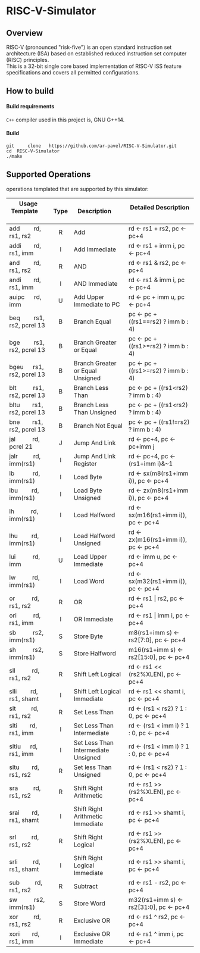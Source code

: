 # RISC-V-Simulator

## Overview

RISC-V (pronounced "risk-five") is an open standard instruction set architecture (ISA) based on established reduced instruction set computer (RISC) principles.<br>
This is a 32-bit single core based implementation of RISC-V ISS feature specifications and covers all permitted configurations.

## How to build

#### Build requirements

`C++` compiler used in this project is, GNU G++14.

#### Build

```shell
git     clone   https://github.com/ar-pavel/RISC-V-Simulator.git
cd  RISC-V-Simulator
./make
```

## Supported Operations

operations templated that are supported by this simulator:

| Usage Template &emsp; &emsp; &emsp; &emsp; &emsp; | Type | Description &emsp;                  | Detailed Description &emsp; &emsp; &emsp; |
| ------------------------------------------------- | :--: | ----------------------------------- | ----------------------------------------- |
| add &emsp; &ensp; rd, rs1, rs2                    |  R   | Add                                 | rd ← rs1 + rs2, pc ← pc+4                 |
| addi &emsp; &nbsp; rd, rs1, imm                   |  I   | Add Immediate                       | rd ← rs1 + imm i, pc ← pc+4               |
| and &emsp; &ensp; rd, rs1, rs2                    |  R   | AND                                 | rd ← rs1 & rs2, pc ← pc+4                 |
| andi &emsp; &nbsp; rd, rs1, imm                   |  I   | AND Immediate                       | rd ← rs1 & imm i, pc ← pc+4               |
| auipc &nbsp; &ensp; rd, imm                       |  U   | Add Upper Immediate to PC           | rd ← pc + imm u, pc ← pc+4                |
| beq &emsp; &ensp; rs1, rs2, pcrel 13              |  B   | Branch Equal                        | pc ← pc + ((rs1==rs2) ? imm b : 4)        |
| bge &emsp; &ensp; rs1, rs2, pcrel 13              |  B   | Branch Greater or Equal             | pc ← pc + ((rs1>=rs2) ? imm b : 4)        |
| bgeu &ensp; &nbsp; rs1, rs2, pcrel 13             |  B   | Branch Greater or Equal Unsigned    | pc ← pc + ((rs1>=rs2) ? imm b : 4)        |
| blt &emsp; &emsp; rs1, rs2, pcrel 13              |  B   | Branch Less Than                    | pc ← pc + ((rs1<rs2) ? imm b : 4)         |
| bltu &emsp; &nbsp; rs1, rs2, pcrel 13             |  B   | Branch Less Than Unsigned           | pc ← pc + ((rs1<rs2) ? imm b : 4)         |
| bne &emsp; &nbsp; rs1, rs2, pcrel 13              |  B   | Branch Not Equal                    | pc ← pc + ((rs1!=rs2) ? imm b : 4)        |
| jal &emsp; &ensp; &nbsp; rd, pcrel 21             |  J   | Jump And Link                       | rd ← pc+4, pc ← pc+imm j                  |
| jalr &emsp; &nbsp; &nbsp; rd, imm(rs1)            |  I   | Jump And Link Register              | rd ← pc+4, pc ← (rs1+imm i)&~1            |
| lb &emsp; &ensp; &ensp; rd, imm(rs1)              |  I   | Load Byte                           | rd ← sx(m8(rs1+imm i)), pc ← pc+4         |
| lbu &emsp; &ensp; rd, imm(rs1)                    |  I   | Load Byte Unsigned                  | rd ← zx(m8(rs1+imm i)), pc ← pc+4         |
| lh &emsp; &emsp; rd, imm(rs1)                     |  I   | Load Halfword                       | rd ← sx(m16(rs1+imm i)), pc ← pc+4        |
| lhu &ensp; &emsp; rd, imm(rs1)                    |  I   | Load Halfword Unsigned              | rd ← zx(m16(rs1+imm i)), pc ← pc+4        |
| lui &ensp; &emsp; &nbsp; rd, imm                  |  U   | Load Upper Immediate                | rd ← imm u, pc ← pc+4                     |
| lw &emsp; &emsp; rd, imm(rs1)                     |  I   | Load Word                           | rd ← sx(m32(rs1+imm i)), pc ← pc+4        |
| or &emsp; &emsp; rd, rs1, rs2                     |  R   | OR                                  | rd ← rs1 \| rs2, pc ← pc+4                |
| ori &emsp; &emsp; rd, rs1, imm                    |  I   | OR Immediate                        | rd ← rs1 \| imm i, pc ← pc+4              |
| sb &emsp; &emsp; rs2, imm(rs1)                    |  S   | Store Byte                          | m8(rs1+imm s) ← rs2[7:0], pc ← pc+4       |
| sh &emsp; &emsp; rs2, imm(rs1)                    |  S   | Store Halfword                      | m16(rs1+imm s) ← rs2[15:0], pc ← pc+4     |
| sll &emsp; &emsp; rd, rs1, rs2                    |  R   | Shift Left Logical                  | rd ← rs1 << (rs2%XLEN), pc ← pc+4         |
| slli &emsp; &ensp; rd, rs1, shamt                 |  I   | Shift Left Logical Immediate        | rd ← rs1 << shamt i, pc ← pc+4            |
| slt &ensp; &ensp; &ensp; rd, rs1, rs2             |  R   | Set Less Than                       | rd ← (rs1 < rs2) ? 1 : 0, pc ← pc+4       |
| slti &emsp; &nbsp; rd, rs1, imm                   |  I   | Set Less Than Intermediate          | rd ← (rs1 < imm i) ? 1 : 0, pc ← pc+4     |
| sltiu &nbsp; &ensp; rd, rs1, imm                  |  I   | Set Less Than Intermediate Unsigned | rd ← (rs1 < imm i) ? 1 : 0, pc ← pc+4     |
| sltu &emsp; &nbsp; rd, rs1, rs2                   |  R   | Set less Than Unsigned              | rd ← (rs1 < rs2) ? 1 : 0, pc ← pc+4       |
| sra &ensp; &ensp; &ensp; rd, rs1, rs2             |  R   | Shift Right Arithmetic              | rd ← rs1 >> (rs2%XLEN), pc ← pc+4         |
| srai &emsp; &nbsp; rd, rs1, shamt                 |  I   | Shift Right Arithmetic Immediate    | rd ← rs1 >> shamt i, pc ← pc+4            |
| srl &ensp; &ensp; &ensp; rd, rs1, rs2             |  R   | Shift Right Logical                 | rd ← rs1 >> (rs2%XLEN), pc ← pc+4         |
| srli&emsp; &ensp; &nbsp; rd, rs1, shamt           |  I   | Shift Right Logical Immediate       | rd ← rs1 >> shamt i, pc ← pc+4            |
| sub &ensp; &ensp; &ensp; rd, rs1, rs2             |  R   | Subtract                            | rd ← rs1 - rs2, pc ← pc+4                 |
| sw &emsp; &emsp; rs2, imm(rs1)                    |  S   | Store Word                          | m32(rs1+imm s) ← rs2[31:0], pc ← pc+4     |
| xor &ensp; &ensp; &ensp; rd, rs1, rs2             |  R   | Exclusive OR                        | rd ← rs1 ^ rs2, pc ← pc+4                 |
| xori &emsp; &nbsp; rd, rs1, imm                   |  I   | Exclusive OR Immediate              | rd ← rs1 ^ imm i, pc ← pc+4               |
